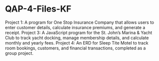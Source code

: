 # QAP-4-Files-KF
Project 1: A program for One Stop Insurance Company that allows users to enter customer details, calculate insurance premiums, and generate a receipt.
Project 3: A JavaScript program for the St. John’s Marina & Yacht Club to track yacht docking, manage membership details, and calculate monthly and yearly fees.
Project 4: An ERD for Sleep Tite Motel to track room bookings, customers, and financial transactions, completed as a group project.
